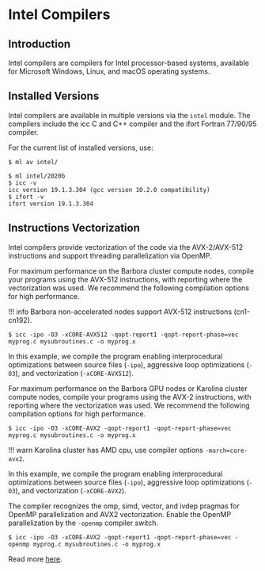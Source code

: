 # Intel Compilers

## Introduction

 Intel compilers are compilers for Intel processor-based systems, available for Microsoft Windows, Linux, and macOS operating systems.

## Installed Versions

Intel compilers are available in multiple versions via the `intel` module. The compilers include the icc C and C++ compiler and the ifort Fortran 77/90/95 compiler.

For the current list of installed versions, use:

```console
$ ml av intel/
```

```console
$ ml intel/2020b
$ icc -v
icc version 19.1.3.304 (gcc version 10.2.0 compatibility)
$ ifort -v
ifort version 19.1.3.304
```

## Instructions Vectorization

Intel compilers provide vectorization of the code via the AVX-2/AVX-512 instructions and support threading parallelization via OpenMP.

For maximum performance on the Barbora cluster compute nodes, compile your programs using the AVX-512 instructions, with reporting where the vectorization was used. We recommend the following compilation options for high performance.

!!! info
    Barbora non-accelerated nodes support AVX-512 instructions (cn1-cn192).

```console
$ icc -ipo -O3 -xCORE-AVX512 -qopt-report1 -qopt-report-phase=vec myprog.c mysubroutines.c -o myprog.x
```

In this example, we compile the program enabling interprocedural optimizations between source files (`-ipo`), aggressive loop optimizations (`-O3`), and vectorization (`-xCORE-AVX512`).

For maximum performance on the Barbora GPU nodes or Karolina cluster compute nodes, compile your programs using the AVX-2 instructions, with reporting where the vectorization was used. We recommend the following compilation options for high performance.

```console
$ icc -ipo -O3 -xCORE-AVX2 -qopt-report1 -qopt-report-phase=vec myprog.c mysubroutines.c -o myprog.x
```

!!! warn
    Karolina cluster has AMD cpu, use compiler options `-march=core-avx2`.

In this example, we compile the program enabling interprocedural optimizations between source files (`-ipo`), aggressive loop optimizations (`-O3`), and vectorization (`-xCORE-AVX2`).

The compiler recognizes the omp, simd, vector, and ivdep pragmas for OpenMP parallelization and AVX2 vectorization. Enable the OpenMP parallelization by the `-openmp` compiler switch.

```console
$ icc -ipo -O3 -xCORE-AVX2 -qopt-report1 -qopt-report-phase=vec -openmp myprog.c mysubroutines.c -o myprog.x
```

Read more [here][a].

[a]: https://software.intel.com/content/www/us/en/develop/documentation/cpp-compiler-developer-guide-and-reference/top.html
